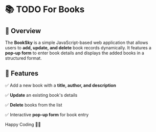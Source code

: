 # 📚 TODO For Books

## 🚀 Overview
The **BookSky** is a simple JavaScript-based web application that allows users to **add, update, and delete** book records dynamically. It features a **pop-up form** to enter book details and displays the added books in a structured format.

## 🎯 Features
✅ Add a new book with a **title, author, and description**

✅ **Update** an existing book's details

✅ **Delete** books from the list

✅ Interactive **pop-up form** for book entry

Happy Coding 🚀🎯
